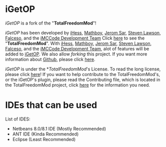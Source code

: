 # iGetOP #
_iGetOP_ is a fork of the "**TotalFreedomMod**"!

_iGetOP_ has been developed by [iHess](http://github.com/iHess), [Mathboy](http://github.com/JacobMathBoy), [Jerom Sar](http://github.com/JeromSar), [Steven Lawson](http://github.com/StevenLawson), [Falceso](http://github.com/falceso), and the [iMCCode Development Team](http://github.com/iMCCode)
Click [here](http://github.com/TotalFreedom/TotalFreedomMOd) to see the "**TotalFreedomMod**".
With [iHess](http://github.com/iHess), [Mathboy](http://github.com/JacobMathBoy), [Jerom Sar](http://github.com/JeromSar), [Steven Lawson](http://github.com/StevenLawson), [Falceso](http://github.com/falceso), and the [iMCCode Development Team](http://github.com/iMCCode),
alot of features will be added to [iGetOP](http://github.com/iMCCode/iGetOP). We also allow *forking* this project. If you want more information about [Github](http://github.com/), please click [here](http://help.github.com).

_iGetOP_ is under the **TotalFreedomMod*'s License. To read the long license, please click [here](https://github.com/TotalFreedom/TotalFreedomMod/blob/master/LICENSE.md)!
If you want to help contribute to the TotalFreedomMod's, or the iGetOP's plugin, please read the Contributing file,
which is located in the TotalFreedomMod project, click [here](https://github.com/TotalFreedom/TotalFreedomMod/blob/master/CONTRIBUTING.md) for the information you need.

# IDEs that can be used #
List of IDES:
* Netbeans 8.0/8.1 IDE (Mostly Recommended)
* ANT IDE (Kinda Recommended)
* Eclipse (Least Recommended)
